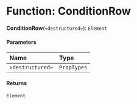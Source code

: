 # Function: ConditionRow

**ConditionRow**(`«destructured»`): `Element`

#### Parameters

| Name | Type |
| :------ | :------ |
| `«destructured»` | `PropTypes` |

#### Returns

`Element`
